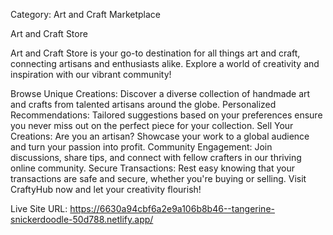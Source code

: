 Category: Art and Craft Marketplace

Art and Craft Store

Art and Craft Store is your go-to destination for all things art and craft, connecting artisans and enthusiasts alike. Explore a world of creativity and inspiration with our vibrant community!


Browse Unique Creations: Discover a diverse collection of handmade art and crafts from talented artisans around the globe.
Personalized Recommendations: Tailored suggestions based on your preferences ensure you never miss out on the perfect piece for your collection.
Sell Your Creations: Are you an artisan? Showcase your work to a global audience and turn your passion into profit.
Community Engagement: Join discussions, share tips, and connect with fellow crafters in our thriving online community.
Secure Transactions: Rest easy knowing that your transactions are safe and secure, whether you're buying or selling.
Visit CraftyHub now and let your creativity flourish!


Live Site URL: https://6630a94cbf6a2e9a106b8b46--tangerine-snickerdoodle-50d788.netlify.app/
